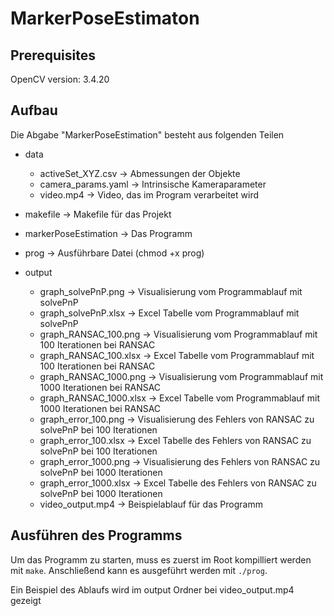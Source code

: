 # MarkerPoseEstimaton

## Prerequisites

OpenCV version: 3.4.20


## Aufbau

Die Abgabe "MarkerPoseEstimation" besteht aus folgenden Teilen
- data
    - activeSet_XYZ.csv -> Abmessungen der Objekte
    - camera_params.yaml -> Intrinsische Kameraparameter
    - video.mp4 -> Video, das im Program verarbeitet wird

- makefile -> Makefile für das Projekt

- markerPoseEstimation -> Das Programm

- prog -> Ausführbare Datei (chmod +x prog)

- output
    - graph_solvePnP.png -> Visualisierung vom Programmablauf mit solvePnP
    - graph_solvePnP.xlsx -> Excel Tabelle vom Programmablauf mit solvePnP
    - graph_RANSAC_100.png -> Visualisierung vom Programmablauf mit 100 Iterationen bei RANSAC
    - graph_RANSAC_100.xlsx -> Excel Tabelle vom Programmablauf mit 100 Iterationen bei RANSAC
    - graph_RANSAC_1000.png -> Visualisierung vom Programmablauf mit 1000 Iterationen bei RANSAC
    - graph_RANSAC_1000.xlsx -> Excel Tabelle vom Programmablauf mit 1000 Iterationen bei RANSAC
    - graph_error_100.png -> Visualisierung des Fehlers von RANSAC zu solvePnP bei 100 Iterationen
    - graph_error_100.xlsx -> Excel Tabelle des Fehlers von RANSAC zu solvePnP bei 100 Iterationen
    - graph_error_1000.png -> Visualisierung des Fehlers von RANSAC zu solvePnP bei 1000 Iterationen
    - graph_error_1000.xlsx -> Excel Tabelle des Fehlers von RANSAC zu solvePnP bei 1000 Iterationen
    - video_output.mp4 -> Beispielablauf für das Programm

## Ausführen des Programms

Um das Programm zu starten, muss es zuerst im Root kompilliert werden mit `make`. Anschließend kann es ausgeführt werden mit `./prog`. 

Ein Beispiel des Ablaufs wird im output Ordner bei video_output.mp4 gezeigt
